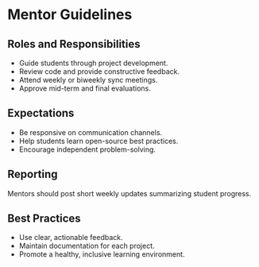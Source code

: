 # Mentor Guidelines

## Roles and Responsibilities
- Guide students through project development.
- Review code and provide constructive feedback.
- Attend weekly or biweekly sync meetings.
- Approve mid-term and final evaluations.

## Expectations
- Be responsive on communication channels.
- Help students learn open-source best practices.
- Encourage independent problem-solving.

## Reporting
Mentors should post short weekly updates summarizing student progress.

## Best Practices
- Use clear, actionable feedback.
- Maintain documentation for each project.
- Promote a healthy, inclusive learning environment.
